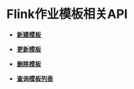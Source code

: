 # Flink作业模板相关API<a name="dli_02_0244"></a>

-   **[新建模板](新建模板.md)**  

-   **[更新模板](更新模板.md)**  

-   **[删除模板](删除模板.md)**  

-   **[查询模板列表](查询模板列表.md)**  


